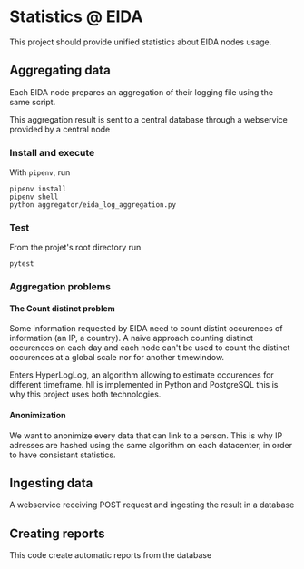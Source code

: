 # Statistics @ EIDA

This project should provide unified statistics about EIDA nodes usage.
    

## Aggregating data

Each EIDA node prepares an aggregation of their logging file using the same script.

This aggregation result is sent to a central database through a webservice provided by a central node

### Install and execute

With `pipenv`, run 

    pipenv install
    pipenv shell
    python aggregator/eida_log_aggregation.py

### Test

From the projet's root directory run 

    pytest
    
### Aggregation problems

#### The Count distinct problem

Some information requested by EIDA need to count distint occurences of information (an IP, a country). A naive approach counting distinct occurences on each day and each node can't be used to count the distinct occurences at a global scale nor for another timewindow.

Enters HyperLogLog, an algorithm allowing to estimate occurences for different timeframe. hll is implemented in Python and PostgreSQL this is why this project uses both technologies.

#### Anonimization

We want to anonimize every data that can link to a person. This is why IP adresses are hashed using the same algorithm on each datacenter, in order to have consistant statistics.

## Ingesting data

A webservice receiving POST request and ingesting the result in a database

## Creating reports

This code create automatic reports from the database


